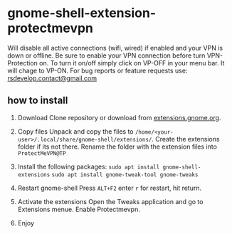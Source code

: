 # gnome-shell-extension-protectmevpn
Will disable all active connections (wifi, wired) if enabled and your VPN is down or offline. Be sure to enable your VPN connection before turn VPN-Protection on. To turn it on/off simply click on VP-OFF in your menu bar. It will chage to VP-ON. For bug reports or feature requests use: rsdevelop.contact@gmail.com

## how to install
1. Download
Clone repository or download from [extensions.gnome.org](https://extensions.gnome.org/extension/1898/protectmevpn/).

2. Copy files
Unpack and copy the files to `/home/<your-user>/.local/share/gnome-shell/extensions/`.
Create the extensions folder if its not there.
Rename the folder with the extension files into `ProtectMeVPN@TP`

3. Install the following packages:
`sudo apt install gnome-shell-extensions`
`sudo apt install gnome-tweak-tool gnome-tweaks`

4. Restart gnome-shell
Press `ALT+F2` enter `r` for restart, hit return.

5. Activate the extensions
Open the Tweaks application and go to Extensions menue. Enable Protectmevpn.

6. Enjoy